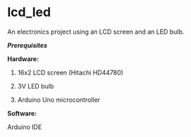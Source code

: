 # lcd_led
An electronics project using an LCD screen and an LED bulb.

<b><i>Prerequisites</i></b>

<b>Hardware:</b>

1. 16x2 LCD screen (Hitachi HD44780) 
      
2. 3V LED bulb
      
3. Arduino Uno microcontroller

<b>Software:</b>

Arduino IDE
     
